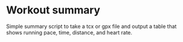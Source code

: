 # Workout summary

Simple summary script to take a tcx or gpx file and output a table that shows running pace, time, distance, and heart rate.
